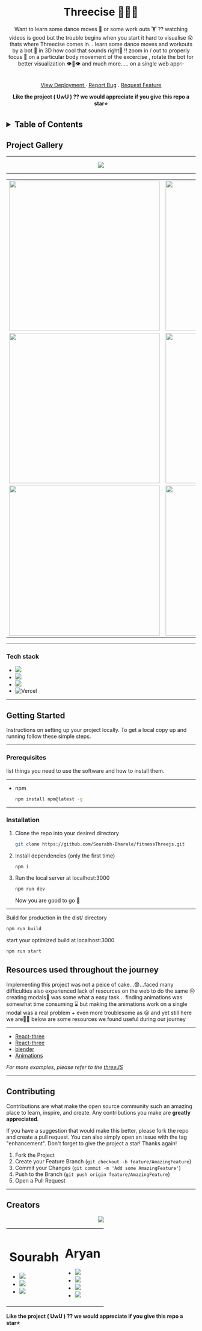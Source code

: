 
<!-- PROJECT LOGO -->
<br />
<div align="center">
  
<h1 align="center">Threecise 🥂🤖✨</h1>
  <p align="center">
   Want to learn some dance moves 💃 or some work outs 🏋️ ?? watching videos  is good but the trouble begins when you start it hard to visualise 😵
thats where Threecise comes in... learn some dance moves and workouts by a bot 🤖 in 3D how cool that sounds right🤩 !!
zoom in / out to properly focus 🧐 on a particular body movement of the excercise , rotate the bot for better visualization 👁️👄👁️ and much more..... on a single web app✨
    <br />
    <br />
    <br />
    <a href="https://threecise.vercel.app">View Deployment </a>
    ·
    <a href="https://github.com/Sourabh-Bharale/fitnessThreejs/issues">Report Bug</a>
    .
    <a href="https://github.com/Sourabh-Bharale/fitnessThreejs/issues">Request Feature</a>
  </p>
  <strong>Like the project ( UwU ) ?? we would appreciate if you give this repo a star⭐</strong>
</div>




<!-- TABLE OF CONTENTS -->
<h2><strong><details>
  <summary>Table of Contents</summary>
  <ol>
    <li>
      <a href="#project-gallery">About The Project</a>
      <ul>
        <li><a href="#project-gallery">Project Gallery</a></li>
        <li><a href="#tech-stack">Tech Stack</a></li>
      </ul>
    </li>
    <li>
      <a href="#getting-started">Getting Started</a>
      <ul>
        <li><a href="#prerequisites">Prerequisites</a></li>
        <li><a href="#installation">Installation</a></li>
      </ul>
    </li>
    <li><a href="#resources-used-throughout-the-journey">Resources</a></li>
    <li><a href="#contributing">contributing</a></li>
    <li><a href="#creators">meet the creators</a></li>
  </ol>
</details></strong></h2>



<!-- ABOUT THE PROJECT -->
## Project Gallery

---

<div align="center">
    <img  src = "./readme_assets/main.gif">
 </div>

---
<table align="center">
  <tr>
    <td><img width="400px" src = "./readme_assets/start.png"></td>
    <td><img width="400px" src = "./readme_assets/crunches.gif"></td>
  </tr>
  <tr>
    <td><img width="400px" src = "./readme_assets/gagnamStyle.png"></td>
    <td><img width="400px" src = "./readme_assets/categories.png"></td>
  </tr>
  <tr>
    <td><img width="400px" src = "./readme_assets/hiphop.gif"></td>
    <td><img width="400px" src = "./readme_assets/gagnamStyle.gif"></td>
  </tr>
</table>

---





### Tech stack

* <img src="https://img.shields.io/badge/Next-black?style=for-the-badge&logo=next.js&logoColor=white">
* <img src="https://img.shields.io/badge/tailwindcss-%2338B2AC.svg?style=for-the-badge&logo=tailwind-css&logoColor=white">
* <img src="https://img.shields.io/badge/threejs-black?style=for-the-badge&logo=three.js&logoColor=white">
* ![Vercel](https://img.shields.io/badge/vercel-%23000000.svg?style=for-the-badge&logo=vercel&logoColor=white)


---

<!-- GETTING STARTED -->
## Getting Started

Instructions on setting up your project locally.
To get a local copy up and running follow these simple steps.

---

### Prerequisites

list things you need to use the software and how to install them.

---

* npm
  ```sh
  npm install npm@latest -g
  ```

---

### Installation

1. Clone the repo into your desired directory
   ```sh
   git clone https://github.com/Sourabh-Bharale/fitnessThreejs.git
   ```
2. Install dependencies (only the first time)
   ```sh
   npm i
   ```
3. Run the local server at localhost:3000
   ```sh
   npm run dev
   ```
   
    Now you are good to go 🚀
   
 ---
    
   Build for production in the dist/ directory
   ```sh
   npm run build
   ```
   start your optimized build at localhost:3000
   ```sh
   npm run start
   ```




<!-- USAGE EXAMPLES -->
## Resources used throughout the journey

Implementing this project was not a peice of cake...😨...faced many difficulties also experienced lack of resources on the web to do the same 😖
creating modals🤖 was some what a easy task... finding animations was somewhat time consuming ⌛ but making the animations work on a single modal was a real problem + even more troublesome as 😢 and yet still here we are🥂🤩
below are some resources we found useful during our journey 

---

<ul>
  <li><a href="https://threejs.org/docs/index.html#manual/en/introduction/Creating-a-scene">React-three</a></li>
  <li><a href="https://docs.pmnd.rs/react-three-fiber/getting-started/introduction">React-three</a></li>
  <li><a href="https://www.blender.org/">blender</a></li>
  <li><a href="https://www.mixamo.com/#/">Animations</a></li>      
</ul>

_For more examples, please refer to the [threeJS](https://threejs.org/)_

---





<!-- CONTRIBUTING -->
## Contributing

Contributions are what make the open source community such an amazing place to learn, inspire, and create. Any contributions you make are **greatly appreciated**.

If you have a suggestion that would make this better, please fork the repo and create a pull request. You can also simply open an issue with the tag "enhancement".
Don't forget to give the project a star! Thanks again!

1. Fork the Project
2. Create your Feature Branch (`git checkout -b feature/AmazingFeature`)
3. Commit your Changes (`git commit -m 'Add some AmazingFeature'`)
4. Push to the Branch (`git push origin feature/AmazingFeature`)
5. Open a Pull Request


---

<!-- CONTACT -->
## Creators

<div align="center">
    <img  src = "./readme_assets/creators.gif">
 </div>
 <table>
  <tr>
    <td>
      <h1>Sourabh</h1>
      <ul>
        <li><a href="https://github.com/Sourabh-Bharale/"><img src="https://img.shields.io/badge/github-%23121011.svg?style=for-the-badge&logo=github&logoColor=white"></img></a></li>
        <li><a href="https://linkedin.com/in/sourabh-bharale-a9365821a/"><img src="https://img.shields.io/badge/linkedin-%230077B5.svg?style=for-the-badge&logo=linkedin&logoColor=white"></img></a></li>
       <li><a href="https://instagram.com/_s0ur48h_/"><img src="https://img.shields.io/badge/Instagram-%23E4405F.svg?style=for-the-badge&logo=Instagram&logoColor=white"></img></a></li>
       </ul>
    </td>
   <td>
       <h1>Aryan</h1>
      <ul>
        <li><a href="https://aryanjangid.in">
          <img src="https://img.shields.io/badge/website-000000?style=for-the-badge&logo=About.me&logoColor=white"></img></a></li>      
        <li><a href="https://github.com/aryanjangid"><img src="https://img.shields.io/badge/github-%23121011.svg?style=for-the-badge&logo=github&logoColor=white"></img></a></li>
        <li><a href="https://www.linkedin.com/in/jangidaryan/"><img src="https://img.shields.io/badge/linkedin-%230077B5.svg?style=for-the-badge&logo=linkedin&logoColor=white"></img></a></li>
       <li><a href="https://www.instagram.com/aj_aryan0007/"><img src="https://img.shields.io/badge/Instagram-%23E4405F.svg?style=for-the-badge&logo=Instagram&logoColor=white"></img></a></li>
       </ul>
    </td>
  </tr>
  </table>

<strong>Like the project ( UwU ) ?? we would appreciate if you give this repo a star⭐</strong>




<!-- MARKDOWN LINKS & IMAGES -->
<!-- https://www.markdownguide.org/basic-syntax/#reference-style-links -->
[contributors-shield]: https://img.shields.io/github/contributors/github_username/repo_name.svg?style=for-the-badge
[contributors-url]: https://github.com/github_username/repo_name/graphs/contributors
[forks-shield]: https://img.shields.io/github/forks/github_username/repo_name.svg?style=for-the-badge
[forks-url]: https://github.com/github_username/repo_name/network/members
[stars-shield]: https://img.shields.io/github/stars/github_username/repo_name.svg?style=for-the-badge
[stars-url]: https://github.com/github_username/repo_name/stargazers
[issues-shield]: https://img.shields.io/github/issues/github_username/repo_name.svg?style=for-the-badge
[issues-url]: https://github.com/github_username/repo_name/issues
[license-shield]: https://img.shields.io/github/license/github_username/repo_name.svg?style=for-the-badge
[license-url]: https://github.com/github_username/repo_name/blob/master/LICENSE.txt
[linkedin-shield]: https://img.shields.io/badge/-LinkedIn-black.svg?style=for-the-badge&logo=linkedin&colorB=555
[linkedin-url]: https://linkedin.com/in/linkedin_username
[product-screenshot]: images/screenshot.png
[Next.js]: https://img.shields.io/badge/next.js-000000?style=for-the-badge&logo=nextdotjs&logoColor=white
[Next-url]: https://nextjs.org/
[React.js]: https://img.shields.io/badge/React-20232A?style=for-the-badge&logo=react&logoColor=61DAFB
[React-url]: https://reactjs.org/
[Vue.js]: https://img.shields.io/badge/Vue.js-35495E?style=for-the-badge&logo=vuedotjs&logoColor=4FC08D
[Vue-url]: https://vuejs.org/
[Angular.io]: https://img.shields.io/badge/Angular-DD0031?style=for-the-badge&logo=angular&logoColor=white
[Angular-url]: https://angular.io/
[Svelte.dev]: https://img.shields.io/badge/Svelte-4A4A55?style=for-the-badge&logo=svelte&logoColor=FF3E00
[Svelte-url]: https://svelte.dev/
[Laravel.com]: https://img.shields.io/badge/Laravel-FF2D20?style=for-the-badge&logo=laravel&logoColor=white
[Laravel-url]: https://laravel.com
[Bootstrap.com]: https://img.shields.io/badge/Bootstrap-563D7C?style=for-the-badge&logo=bootstrap&logoColor=white
[Bootstrap-url]: https://getbootstrap.com
[JQuery.com]: https://img.shields.io/badge/jQuery-0769AD?style=for-the-badge&logo=jquery&logoColor=white
[JQuery-url]: https://jquery.com 
